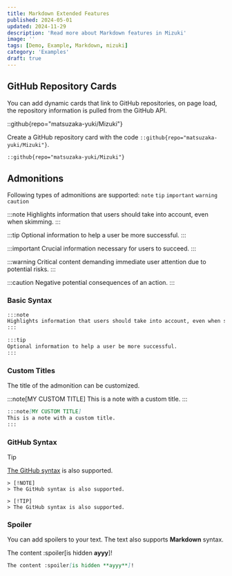 ```yaml
---
title: Markdown Extended Features
published: 2024-05-01
updated: 2024-11-29
description: 'Read more about Markdown features in Mizuki'
image: ''
tags: [Demo, Example, Markdown, mizuki]
category: 'Examples'
draft: true
---
```


## GitHub Repository Cards
You can add dynamic cards that link to GitHub repositories, on page load, the repository information is pulled from the GitHub API. 

::github{repo="matsuzaka-yuki/Mizuki"}

Create a GitHub repository card with the code `::github{repo="matsuzaka-yuki/Mizuki"}`.

```markdown
::github{repo="matsuzaka-yuki/Mizuki"}
```

## Admonitions

Following types of admonitions are supported: `note` `tip` `important` `warning` `caution`

:::note
Highlights information that users should take into account, even when skimming.
:::

:::tip
Optional information to help a user be more successful.
:::

:::important
Crucial information necessary for users to succeed.
:::

:::warning
Critical content demanding immediate user attention due to potential risks.
:::

:::caution
Negative potential consequences of an action.
:::

### Basic Syntax

```markdown
:::note
Highlights information that users should take into account, even when skimming.
:::

:::tip
Optional information to help a user be more successful.
:::
```

### Custom Titles

The title of the admonition can be customized.

:::note[MY CUSTOM TITLE]
This is a note with a custom title.
:::

```markdown
:::note[MY CUSTOM TITLE]
This is a note with a custom title.
:::
```

### GitHub Syntax

> [!TIP]
> [The GitHub syntax](https://github.com/orgs/community/discussions/16925) is also supported.

```
> [!NOTE]
> The GitHub syntax is also supported.

> [!TIP]
> The GitHub syntax is also supported.
```

### Spoiler

You can add spoilers to your text. The text also supports **Markdown** syntax.

The content :spoiler[is hidden **ayyy**]!

```markdown
The content :spoiler[is hidden **ayyy**]!

```
